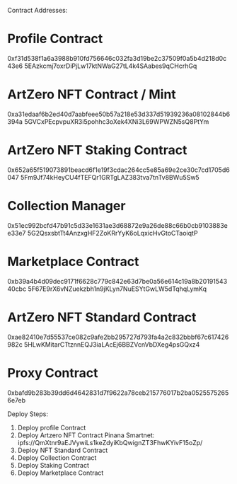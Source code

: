 Contract Addresses:

# Profile Contract
0xf31d538f1a6a3988b910fd756646c032fa3d19be2c37509f0a5b4d218d0c43e6
5EAzkcmj7oxrDiPjLw17ktNWaG27tL4k4SAabes9qCHcrhGq

# ArtZero NFT Contract / Mint
0xa31edaaf6b2ed40d7aabfeee50b57a218e53d337d51939236a08102844b6394a
5GVCxPEcpvpuXR3i5pohhc3oXek4XNi3L69WPWZN5sQ8PtYm

# ArtZero NFT Staking Contract
0x652a65f519073891beacd6f1e19f3cdac264cc5e85a69e2ce30c7cd1705d6047
5Fm9Jf74kHeyCU4fTEFQr1GRTgLAZ383tva7tnTv8BWu5Sw5

# Collection Manager
0x51ec992bcfd47b91c5d33e1631ae3d68872e9a26de88c66b0cb9103883ee33e7
5G2QsxsbtTt4AnzxgHF2ZoKRrYyK6oLqxicHvGtoCTaoiqtP

# Marketplace Contract
0xb39a4b4d09dec9171f6628c779c842e63d7be0a56e614c19a8b2019154340cbc
5F67E9rX6vNZuekzbh1n9jKLyn7NuESYtGwLW5dTqhqLymKq

# ArtZero NFT Standard Contract
0xae82410e7d55537ce082c9afe2bb295727d793fa4a2c832bbbf67c617426982c
5HLwKMitarCTtznnEQJ3iaLAcEj6BBZVcnVbDXeg4psGQxz4

# Proxy Contract
0xbafd9b283b39dd6d4642831d7f9622a78ceb215776017b2ba05255752656e7eb

Deploy Steps:
1. Deploy profile Contract
2. Deploy Artzero NFT Contract
Pinana Smartnet: ipfs://QmXtnr9aEJVywiLs1keZdyiKbQwignZT3FhwKYivF15oZp/
3. Deploy NFT Standard Contract
4. Deploy Collection Contract
5. Deploy Staking Contract
6. Deploy Marketplace Contract
